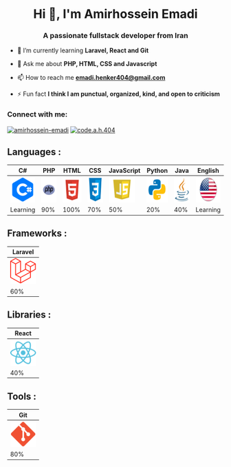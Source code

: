 <h1 align="center">Hi 👋, I'm Amirhossein Emadi</h1>
<h3 align="center">A passionate fullstack developer from Iran</h3>

- 🌱 I’m currently learning **Laravel, React and Git**

- 💬 Ask me about **PHP, HTML, CSS and Javascript**

- 📫 How to reach me **emadi.henker404@gmail.com**

- ⚡ Fun fact **I think I am punctual, organized, kind, and open to criticism**

<h3 align="left">Connect with me:</h3>
<p align="left">
<a href="https://stackoverflow.com/users/22668974" target="blank"><img align="center" src="https://raw.githubusercontent.com/rahuldkjain/github-profile-readme-generator/master/src/images/icons/Social/stack-overflow.svg" alt="amirhossein-emadi" height="30" width="40" /></a>
<a href="https://instagram.com/code.a.h.404" target="blank"><img align="center" src="https://raw.githubusercontent.com/rahuldkjain/github-profile-readme-generator/master/src/images/icons/Social/instagram.svg" alt="code.a.h.404" height="30" width="40" /></a></p>

## Languages :

| C#                                                                         | PHP                                                                  | HTML                                                                    | CSS                                                                  | JavaScript                                                                | Python                                                                        | Java                                                                    | English                                                                      |
| -------------------------------------------------------------------------- | -------------------------------------------------------------------- | ----------------------------------------------------------------------- | -------------------------------------------------------------------- | ------------------------------------------------------------------------- | ----------------------------------------------------------------------------- | ----------------------------------------------------------------------- | ---------------------------------------------------------------------------- |
| <img src="cSharpIcon.png" alt="C Sharp" title="C#" width="60" height="60"> | <img src="phpIcon.png" alt="php" title="PHP" width="60" height="60"> | <img src="htmlIcon.png" alt="html" title="HTML" width="60" height="60"> | <img src="cssIcon.png" alt="css" title="CSS" width="60" height="60"> | <img src="jsIcon.png" alt="js" title="JavaScript" width="60" height="60"> | <img src="pythonIcon.png" alt="python" title="Python" width="60" height="60"> | <img src="javaIcon.png" alt="java" title="Java" width="60" height="60"> | <img src="english.png" alt="english" title="English" width="60" height="60"> |
| Learning                                                                   | 90%                                                                  | 100%                                                                    | 70%                                                                  | 50%                                                                       | 20%                                                                           | 40%                                                                     | Learning                                                                     |

## Frameworks :

| Laravel                                                                          |
| -------------------------------------------------------------------------------- |
| <img src="laravelIcon.png" alt="laravel" title="Laravel" width="60" height="60"> |
| 60%                                                                              |

## Libraries :

| React                                                                       |
| --------------------------------------------------------------------------- |
| <img src="reactIcon.webp" alt="react" title="React" width="60" height="60"> |
| 40%                                                                         |

## Tools :

| Git                                                                  |
| -------------------------------------------------------------------- |
| <img src="gitIcon.png" alt="git" title="Git" width="60" height="60"> |
| 80%                                                                  |
